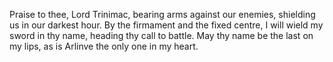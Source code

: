 Praise to thee, Lord Trinimac, bearing arms against our enemies, shielding us in our darkest hour. By the firmament and the fixed centre,
I will wield my sword in thy name, heading thy call to battle. May thy name be the last on my lips, as is Arlinve the only one in my heart.
